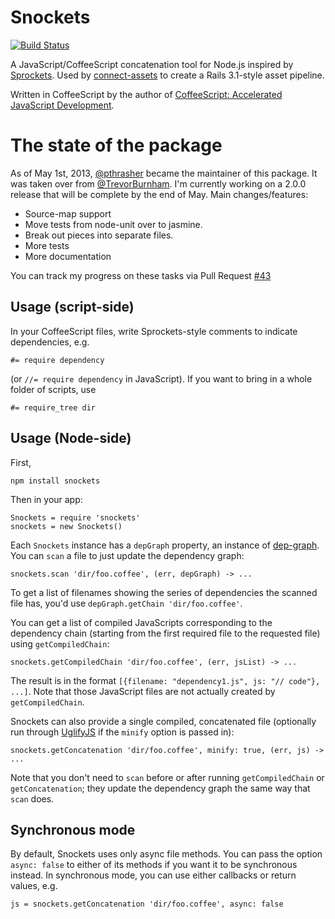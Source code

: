 # Snockets

[![Build Status](https://travis-ci.org/pthrasher/snockets.png?branch=develop)](https://travis-ci.org/pthrasher/snockets)

A JavaScript/CoffeeScript concatenation tool for Node.js inspired by [Sprockets](https://github.com/sstephenson/sprockets). Used by [connect-assets](http://github.com/TrevorBurnham/connect-assets) to create a Rails 3.1-style asset pipeline.

Written in CoffeeScript by the author of [CoffeeScript: Accelerated JavaScript Development](http://pragprog.com/book/tbcoffee/coffeescript).

# The state of the package

As of May 1st, 2013, [@pthrasher](https://github.com/pthrasher) became the maintainer of this package. It was taken over from [@TrevorBurnham](https://github.com/TrevorBurnham).  I'm currently working on a 2.0.0 release that will be complete by the end of May. Main changes/features:

*  Source-map support
*  Move tests from node-unit over to jasmine.
*  Break out pieces into separate files.
*  More tests
*  More documentation

You can track my progress on these tasks via Pull Request [#43](https://github.com/pthrasher/snockets/pull/43)


## Usage (script-side)

In your CoffeeScript files, write Sprockets-style comments to indicate dependencies, e.g.

    #= require dependency

(or `//= require dependency` in JavaScript). If you want to bring in a whole folder of scripts, use

    #= require_tree dir

## Usage (Node-side)

First,

    npm install snockets

Then in your app:

    Snockets = require 'snockets'
    snockets = new Snockets()

Each `Snockets` instance has a `depGraph` property, an instance of [dep-graph](https://github.com/TrevorBurnham/dep-graph). You can `scan` a file to just update the dependency graph:

    snockets.scan 'dir/foo.coffee', (err, depGraph) -> ...

To get a list of filenames showing the series of dependencies the scanned file has, you'd use `depGraph.getChain 'dir/foo.coffee'`.

You can get a list of compiled JavaScripts corresponding to the dependency chain (starting from the first required file to the requested file) using `getCompiledChain`:

    snockets.getCompiledChain 'dir/foo.coffee', (err, jsList) -> ...

The result is in the format `[{filename: "dependency1.js", js: "// code"}, ...]`. Note that those JavaScript files are not actually created by `getCompiledChain`.

Snockets can also provide a single compiled, concatenated file (optionally run through [UglifyJS](https://github.com/mishoo/UglifyJS) if the `minify` option is passed in):

    snockets.getConcatenation 'dir/foo.coffee', minify: true, (err, js) -> ...

Note that you don't need to `scan` before or after running `getCompiledChain` or `getConcatenation`; they update the dependency graph the same way that `scan` does.

## Synchronous mode

By default, Snockets uses only async file methods. You can pass the option `async: false` to either of its methods if you want it to be synchronous instead. In synchronous mode, you can use either callbacks or return values, e.g.

    js = snockets.getConcatenation 'dir/foo.coffee', async: false

